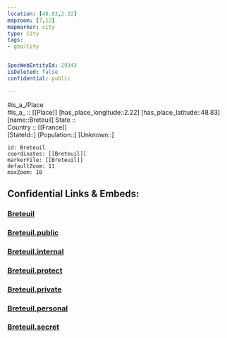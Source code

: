 ```yaml
---
location: [48.83,2.22] 
mapzoom: [7,12] 
mapmarker: city 
type: City
tags:
- geo/City


SpocWebEntityId: 29343
isDeleted: false
confidential: public

---
```

#is_a_/Place  
#is_a_ :: [[Place]] 
[has_place_longitude::2.22] 
[has_place_latitude::48.83] 
[name::Breteuil] 
State ::  
Country :: [[France]]  
[StateId::] 
[Population::] 
[Unknown::] 


```leaflet
id: Breteuil
coordinates: [[Breteuil]] 
markerFile: [[Breteuil]] 
defaultZoom: 11 
maxZoom: 18
```


## Confidential Links & Embeds: 

### [Breteuil](/_Standards/Earth/Continent/Europe/Europe~West/France/regions~France/Île-de-France/departments~Île-de-France/Hauts-de-Seine/communes~Hauts-de-Seine/Boulogne-Billancourt/cities~Boulogne-Billancourt/Breteuil.md) 

### [Breteuil.public](/_public/Earth/Continent/Europe/Europe~West/France/regions~France/Île-de-France/departments~Île-de-France/Hauts-de-Seine/communes~Hauts-de-Seine/Boulogne-Billancourt/cities~Boulogne-Billancourt/Breteuil.public.md) 

### [Breteuil.internal](/_internal/Earth/Continent/Europe/Europe~West/France/regions~France/Île-de-France/departments~Île-de-France/Hauts-de-Seine/communes~Hauts-de-Seine/Boulogne-Billancourt/cities~Boulogne-Billancourt/Breteuil.internal.md) 

### [Breteuil.protect](/_protect/Earth/Continent/Europe/Europe~West/France/regions~France/Île-de-France/departments~Île-de-France/Hauts-de-Seine/communes~Hauts-de-Seine/Boulogne-Billancourt/cities~Boulogne-Billancourt/Breteuil.protect.md) 

### [Breteuil.private](/_private/Earth/Continent/Europe/Europe~West/France/regions~France/Île-de-France/departments~Île-de-France/Hauts-de-Seine/communes~Hauts-de-Seine/Boulogne-Billancourt/cities~Boulogne-Billancourt/Breteuil.private.md) 

### [Breteuil.personal](/_personal/Earth/Continent/Europe/Europe~West/France/regions~France/Île-de-France/departments~Île-de-France/Hauts-de-Seine/communes~Hauts-de-Seine/Boulogne-Billancourt/cities~Boulogne-Billancourt/Breteuil.personal.md) 

### [Breteuil.secret](/_secret/Earth/Continent/Europe/Europe~West/France/regions~France/Île-de-France/departments~Île-de-France/Hauts-de-Seine/communes~Hauts-de-Seine/Boulogne-Billancourt/cities~Boulogne-Billancourt/Breteuil.secret.md)

